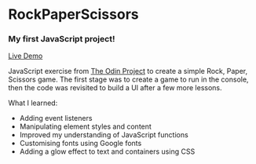 # RockPaperScissors
### My first JavaScript project!

[Live Demo](https://lisas7.github.io/RockPaperScissors)

JavaScript exercise from [The Odin Project](https://www.theodinproject.com/paths/foundations/courses/foundations/lessons/rock-paper-scissors) to create a simple Rock, Paper, Scissors game. The first stage was to create a game to run in the console, then the code was revisited to build a UI after a few more lessons.

What I learned:
* Adding event listeners
* Manipulating element styles and content
* Improved my understanding of JavaScript functions
* Customising fonts using Google fonts
* Adding a glow effect to text and containers using CSS

